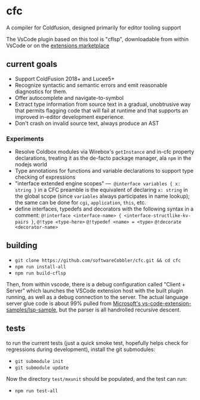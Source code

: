 # cfc
A compiler for Coldfusion, designed primarily for editor tooling support

The VsCode plugin based on this tool is "cflsp", downloadable from within VsCode or on the [extensions marketplace](https://marketplace.visualstudio.com/items?itemName=DavidRogers.cflsp)

## current goals
* Support ColdFusion 2018+ and Lucee5+
* Recognize syntactic and semantic errors and emit reasonable diagnostics for them.
* Offer autocomplete and navigate-to-symbol
* Extract type information from source text in a gradual, unobtrusive way that permits flagging code that will fail at runtime and that supports an improved in-editor development experience.
* Don't crash on invalid source text, always produce an AST

### Experiments
* Resolve Coldbox modules via Wirebox's `getInstance` and in-cfc property declarations, treating it as the de-facto package manager, ala `npm` in the nodejs world
* Type annotations for functions and variable declarations to support type checking of expressions
* "interface extended engine scopes" &mdash;&nbsp; `@interface variables { x: string }` in a CFC preamble is the equivalent of declaring `x: string` in the global scope (since `variables` always participates in name lookup); the same can be done for `cgi`, `application`, `this`, etc.
* define interfaces, typedefs and decorators with the following syntax in a comment: `@!interface <interface-name> { <interface-structlike-kv-pairs }`, `@!type <type-here>` `@!typedef <name> = <type>` `@!decorate <decorator-name>`

## building

* `git clone https://github.com/softwareCobbler/cfc.git && cd cfc`
* `npm run install-all`
* `npm run build-cflsp`

Then, from within vscode, there is a debug configuration called "Client + Server" which launches the VSCode extension host with the built plugin running, as well as a debug connection to the server. The actual language server glue code is about 99% pulled from [Microsoft's vs-code-extension-samples/lsp-sample](https://github.com/microsoft/vscode-extension-samples/tree/main/lsp-sample), but the parser is all handrolled recursive descent.

## tests
to run the current tests (just a quick smoke test, hopefully helps check for regressions during development), install the git submodules:
* `git submodule init`
* `git submodule update`

Now the directory `test/mxunit` should be populated, and the test can run:
* `npm run test-all`
